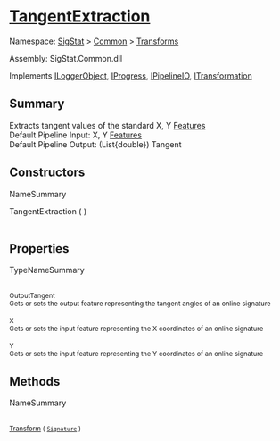 # [TangentExtraction](./TangentExtraction.md)

Namespace: [SigStat]() > [Common](./../README.md) > [Transforms](./README.md)

Assembly: SigStat.Common.dll

Implements [ILoggerObject](./../ILoggerObject.md), [IProgress](./../Helpers/IProgress.md), [IPipelineIO](./../Pipeline/IPipelineIO.md), [ITransformation](./../ITransformation.md)

## Summary
Extracts tangent values of the standard X, Y [Features](https://github.com/hargitomi97/sigstat/blob/master/docs/md/SigStat/Common/Features.md)<br>Default Pipeline Input: X, Y [Features](https://github.com/hargitomi97/sigstat/blob/master/docs/md/SigStat/Common/Features.md)<br>Default Pipeline Output: (List{double})  Tangent

## Constructors

NameSummary

TangentExtraction (  )<br><sub></sub><br>


## Properties

TypeNameSummary

<br><sub>OutputTangent</sub><br><sub>Gets or sets the output feature representing the tangent angles of an online signature</sub><br>
<br><sub>X</sub><br><sub>Gets or sets the input feature representing the X coordinates of an online signature</sub><br>
<br><sub>Y</sub><br><sub>Gets or sets the input feature representing the Y coordinates of an online signature</sub><br>


## Methods

NameSummary

<br><sub>[Transform](./Methods/TangentExtraction-100663596.md) ( [`Signature`](./../Signature.md) )</sub><br><sub></sub><br>


